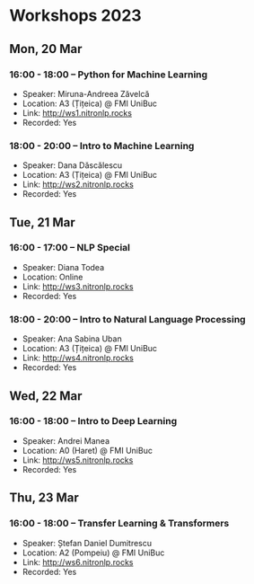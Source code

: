 # Workshops 2023

## Mon, 20 Mar

### 16:00 - 18:00 – Python for Machine Learning

* Speaker: Miruna-Andreea Zăvelcă
* Location: A3 (Țițeica) @ FMI UniBuc
* Link: http://ws1.nitronlp.rocks
* Recorded: Yes

### 18:00 - 20:00 – Intro to Machine Learning

* Speaker: Dana Dăscălescu
* Location: A3 (Țițeica) @ FMI UniBuc
* Link: http://ws2.nitronlp.rocks
* Recorded: Yes

## Tue, 21 Mar

### 16:00 - 17:00 – NLP Special

* Speaker: Diana Todea
* Location: Online
* Link: http://ws3.nitronlp.rocks
* Recorded: Yes

### 18:00 - 20:00 – Intro to Natural Language Processing

* Speaker: Ana Sabina Uban
* Location: A3 (Țițeica) @ FMI UniBuc
* Link: http://ws4.nitronlp.rocks
* Recorded: Yes

## Wed, 22 Mar

### 16:00 - 18:00 – Intro to Deep Learning

* Speaker: Andrei Manea
* Location: A0 (Haret) @ FMI UniBuc
* Link: http://ws5.nitronlp.rocks
* Recorded: Yes

## Thu, 23 Mar

### 16:00 - 18:00 – Transfer Learning & Transformers

* Speaker: Ștefan Daniel Dumitrescu
* Location: A2 (Pompeiu) @ FMI UniBuc
* Link: http://ws6.nitronlp.rocks
* Recorded: Yes

